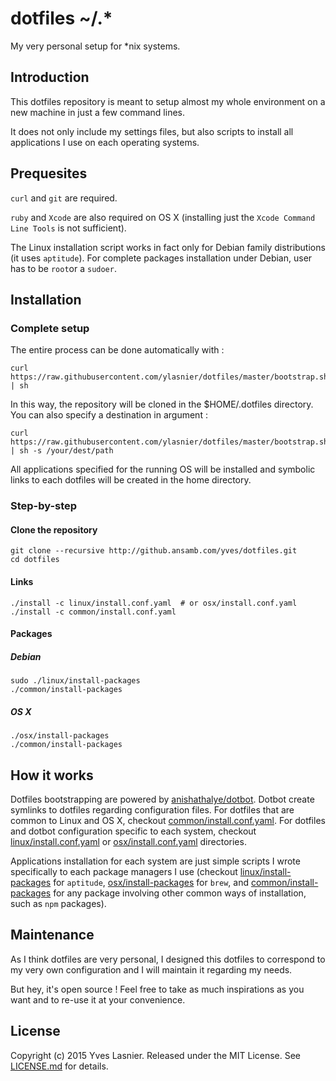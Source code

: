 # dotfiles ~/.*

My very personal setup for *nix systems.

## Introduction

This dotfiles repository is meant to setup almost my whole environment on a new
machine in just a few command lines.

It does not only include my settings files, but also scripts to install
all applications I use on each operating systems.

## Prequesites

`curl` and `git` are required.

`ruby` and `Xcode` are also required on OS X (installing just the `Xcode Command Line Tools` is not sufficient).

The Linux installation script works in fact only for Debian family
distributions (it uses `aptitude`). For complete packages installation under
Debian, user has to be `root`or a `sudoer`.

## Installation

### Complete setup

The entire process can be done automatically with :

```
curl https://raw.githubusercontent.com/ylasnier/dotfiles/master/bootstrap.sh | sh
```

In this way, the repository will be cloned in the $HOME/.dotfiles directory.
You can also specify a destination in argument :

```
curl https://raw.githubusercontent.com/ylasnier/dotfiles/master/bootstrap.sh | sh -s /your/dest/path
```

All applications specified for the running OS will be installed and symbolic
links to each dotfiles will be created in the home directory.

### Step-by-step

#### Clone the repository

```
git clone --recursive http://github.ansamb.com/yves/dotfiles.git
cd dotfiles
```

#### Links

```
./install -c linux/install.conf.yaml  # or osx/install.conf.yaml
./install -c common/install.conf.yaml
```

#### Packages

##### Debian

```
sudo ./linux/install-packages
./common/install-packages
```

##### OS X

```
./osx/install-packages
./common/install-packages
```

## How it works

Dotfiles bootstrapping are powered by [anishathalye/dotbot][dotbot].  Dotbot
create symlinks to dotfiles regarding configuration files. For dotfiles that
are common to Linux and OS X, checkout [common/install.conf.yaml][common-conf].
For dotfiles and dotbot configuration specific to each system, checkout
[linux/install.conf.yaml][linux-conf] or [osx/install.conf.yaml][osx-conf]
directories.

Applications installation for each system are just simple scripts I wrote
specifically to each package managers I use (checkout
[linux/install-packages][linux-packages] for `aptitude`,
[osx/install-packages][osx-packages] for `brew`, and
[common/install-packages][common-packages] for any package involving other
common ways of installation, such as `npm` packages).

## Maintenance

As I think dotfiles are very personal, I designed this dotfiles to correspond to my
very own configuration and I will maintain it regarding my needs.

But hey, it's open source ! Feel free to take as much inspirations as you want
and to re-use it at your convenience.

## License

Copyright (c) 2015 Yves Lasnier. Released under the MIT License.
See [LICENSE.md][license] for details.

[dotbot]: https://github.com/anishathalye/dotbot/
[common-dir]: common
[linux-dir]: linux
[osx-dir]: osx
[common-conf]: common/install.conf.yaml
[linux-conf]: linux/install.conf.yaml
[osx-conf]: osx/install.conf.yaml
[common-packages]: common/install-packages
[linux-packages]: linux/install-packages
[osx-packages]: osx/install-packages
[license]: LICENSE.md
